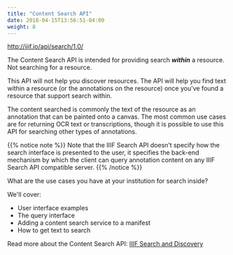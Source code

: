 ```yaml
---
title: "Content Search API"
date: 2018-04-15T13:56:51-04:00
weight: 8
---
```


http://iiif.io/api/search/1.0/

The Content Search API is intended for providing search _**within**_ a resource. Not searching for a resource.

This API will not help you discover resources. The API will help you find text within a resource (or the annotations on the resource) once you've found a resource that support search within.

The content searched is commonly the text of the resource as an annotation that can be painted onto a canvas. The most common use cases are for returning OCR text or transcriptions, though it is possible to use this API for searching other types of annotations.

{{% notice note %}}
Note that the IIIF Search API doesn’t specify how the search interface is presented to the user, it specifies the back-end mechanism by which the client can query annotation content on any IIIF Search API compatible server.
{{% /notice %}}

What are the use cases you have at your institution for search inside?

We'll cover:
- User interface examples
- The query interface
- Adding a content search service to a manifest
- How to get text to search

<!-- #backlog:500 write a bit about different levels of discovery. First discover the resource; then discover within the resource -->

<!-- #todo:310 write a bit about the level at which "within" works. what do you call a resource? Is it a single bound book? A multivolume work? -->

Read more about the Content Search API:
[IIIF Search and Discovery](http://resources.digirati.com/iiif/an-introduction-to-iiif/search.html)
